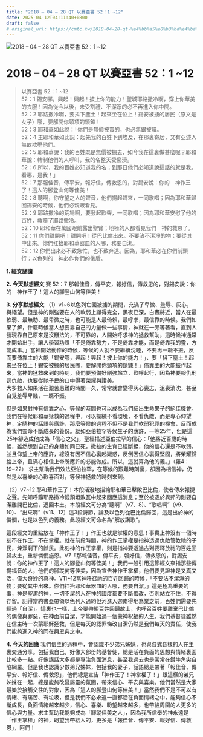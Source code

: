 ```yaml
---
title: "2018 – 04 – 28 QT 以賽亞書 52：1 ~12"
date: 2025-04-12T04:11:40+0800
draft: false
# original_url: https://cmtc.tw/2018-04-28-qt-%e4%bb%a5%e8%b3%bd%e4%ba%9e%e6%9b%b8-52%ef%bc%9a1-12
---
```


![2018 – 04 – 28 QT 以賽亞書 52：1 ~12](/images/qt.jpg   "2018 – 04 – 28 QT 以賽亞書 52：1 ~12")

# 2018 – 04 – 28 QT 以賽亞書 52：1 ~12

> 以賽亞書 52：1 ~12  
> 52：1 錫安哪，興起！興起！披上你的能力！聖城耶路撒冷啊，穿上你華美的衣服！因為從今以後，未受割禮、不潔淨的必不再進入你中間。  
> 52：2 耶路撒冷啊，要抖下塵土！起來坐在位上！錫安被擄的居民（原文是女子）哪，要解開你頸項的鎖鍊！  
> 52：3 耶和華如此說：「你們是無價被賣的，也必無銀被贖。  
> 52：4 主耶和華如此說：起先我的百姓下到埃及，在那裏寄居，又有亞述人無故欺壓他們。  
> 52：5 耶和華說：我的百姓既是無價被擄去，如今我在這裏做甚麼呢？耶和華說：轄制他們的人呼叫，我的名整天受褻瀆。  
> 52：6 所以，我的百姓必知道我的名；到那日他們必知道說這話的就是我。看哪，是我！」  
> 52：7 那報佳音，傳平安，報好信，傳救恩的，對錫安說：你的　神作王了！這人的腳登山何等佳美！  
> 52：8 聽啊，你守望之人的聲音，他們揚起聲來，一同歌唱；因為耶和華歸回錫安的時候，他們必親眼看見。  
> 52：9 耶路撒冷的荒場啊，要發起歡聲，一同歌唱；因為耶和華安慰了他的百姓，救贖了耶路撒冷。  
> 52：10 耶和華在萬國眼前露出聖臂；地極的人都看見我們　神的救恩了。  
> 52：11 你們離開吧！離開吧！從巴比倫出來。不要沾不潔淨的物；要從其中出來。你們扛抬耶和華器皿的人哪，務要自潔。  
> 52：12 你們出來必不致急忙，也不致奔逃。因為，耶和華必在你們前頭行；以色列的　神必作你們的後盾。

**1. 經文誦讀**

**2.  今天默想經文**
賽 52：7 那報佳音，傳平安，報好信，傳救恩的，對錫安說：你的　神作王了！這人的腳登山何等佳美！

**3. 分享默想經文**
（1）v1\~6以色列亡國被擄的期間，充滿了卑微、羞辱、灰心，與絕望。但是神的剛強要在人的軟弱上顯得完全，黑夜已深，白晝將近，當人在最軟弱、最無助、最卑微之時，也可能是人最倚賴，最呼求，最信靠的時候。我們如果了解，什麼時候當人想要靠自己的力量做一些事情，神就在一旁等著看，直到人發現靠自己原來是沒辦法的，不可靠的，人開始呼求神的拯救幫助，這時候神通常才開始出手，讓人學習功課「不是倚靠勢力，不是倚靠才能，而是倚靠我的靈，方能成事。」當神開始動作的時候，等候的人就不要繼續沈睡，不要再一蹶不振，反而要倚靠主的大能「錫安哪，興起！興起！披上你的能力！」、要「抖下塵土！起來坐在位上！錫安被擄的居民哪，要解開你頸項的鎖鍊！」倚靠主的大能振作起來，當神的拯救來到的時刻，我們要預備好剛強站立，歡呼起行，因為神要報仇刑罰仇敵，也要從祂子民的口中得著榮耀與讚美。  
大多數人如果活在艱苦患難的時間一久，常常就會變得灰心喪志，沮喪消沈，甚至自覺羞辱卑賤，一蹶不振。

但是如果對神有信靠之心，等候的時間也可以成為我們結出生命果子的絕佳機會。我們在等候耶和華拯救的過程中，可以操練不看環境，不看仇敵，而是專心仰望神，定睛神的話語與應許，那麼等候的過程不但不是我們軟弱犯罪的機會，反而成為我們靈命不斷成長的養份。就如亞伯拉罕等候生子的應許，一等25年，但是這25年卻造成他成為「信心之父」，聖經描述亞伯拉罕的信心：「他將近百歲的時候，雖然想到自己的身體如同已死，撒拉的生育已經斷絕，他的信心還是不軟弱。並且仰望上帝的應許，總沒有因不信心裏起疑惑，反倒因信心裏得堅固，將榮耀歸給上帝，且滿心相信上帝所應許的必能做成。所以，這就算為他的義。」（羅4：19\~22） 求主幫助我們效法亞伯拉罕，在等候的艱難時刻裏，卻因為相信神，仍然是以喜樂的心歡喜面對，等候神拯救的時刻來到。

（2）v7\~12 耶和華作王了！本段活潑地描繪耶和華已擊敗巴比倫，使者傳來報捷之聲。先知呼籲耶路撒冷從頹垣敗瓦中起來回應這消息；至於被逐於異邦的則要自潔離開巴比倫，返回本土。本段經文可分為“聽啊”（v7、8)、“歌唱啊”（v9、10）、“出來啊”（v11、12）這3段詩節，論及以色列從巴比倫歸回，這是出於神的憐憫，也是以色列的義務。此段經文可命名為“解放讚歌”。

這段經文的重點放在「神作王了！」作王也就是掌權的意思！事實上神沒有一個時刻不在作王，不在掌權。就在前段時間，神的作王掌權是指神透過仇敵管教祂的子民，煉淨剩下的餘民。此刻神的作王掌權，則是指神要透過古列要釋放祂的百姓回歸故土，重新憐憫施恩。V7「那報佳音，傳平安，報好信，傳救恩的，對錫安說：你的神作王了！這人的腳登山何等佳美！」我們一般引用這節經文來指那些傳揚福音的人，他們的腳蹤何等佳美，因為宣告神作王掌權，他們要見證神是又真又活，偉大奇妙的真神。V11\~12當神呼召祂的百姓回歸的時候，「不要沾不潔淨的物；要從其中出來。你們扛抬耶和華器皿的人哪，務要自潔。」這是極為重要的事，神是聖潔的神，一切不潔的人在神的國度都要不斷悔改，否則站立不住，不得存留。記得當約書亞帶領以色列人過約但河進入迦南得地為業之前，百姓們需要先經過「自潔」。這裏也一樣，上帝要帶領百姓回歸故土，也呼召百姓要離棄巴比倫的偶像與罪惡，在神面前自潔，才能開始過一個蒙神祝福的人生。我們基督徒雖然在信主時一次蒙耶穌拯救，但是每天的認罪悔改自潔仍然是我們每天的責任，使我們能夠進入神的同在與恩典之中。

**4. 今天的回應**
我們信主的過程中，會認識不少弟兄姊妹，也與各式各樣的人在主裏交通分享。包括我自己，好像大部份的基督徒，總是活在負面的思想與情緒裏面比較多一點。好像講話大多都是專注負面消息，甚至我過去也是常常在鑽牛角尖自陷網羅。但是我也認識少數弟兄姊妹，包括我的妻子，話語總是帶著「報佳音、傳平安、報好信、傳救恩」，他們總是宣告「神作王了！神掌權了！」跟這樣的弟兄姊妹在一起，總是能夠改變屬靈的氛圍，帶來信心、平安與喜樂。他們當然是大家最樂於接觸交往的對象，因為「這人的腳登山何等佳美！」當然我們不是不可以有情緒、有痛苦、有垃圾，但是我們不必永遠一直都活在負面情緒之中，能夠信心不斷成長，負面情緒越來越少，信心、喜樂、盼望越來越多，也帶給周圍的人更多的信心與力量。求主幫助我能夠成為「腳蹤佳美之人」，因為我所信奉的神永遠是「作王掌權」的神，盼望我帶給人的，更多是「報佳音、傳平安、報好信、傳救恩」，阿們！
